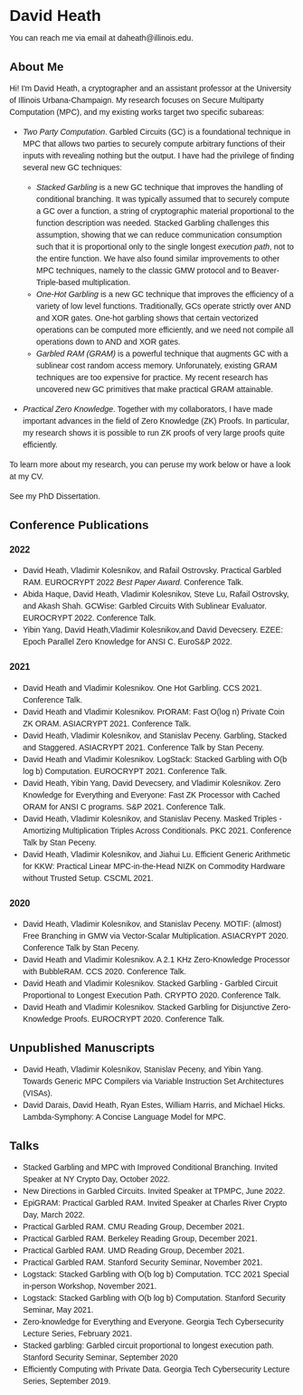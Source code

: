 <style>
body {
  font-family: helvetica;
  line-height: 1.5em;
}
a:link {
  text-decoration: none;
}

a:visited {
  text-decoration: none;
}

a:hover {
  text-decoration: underline;
}

a:active {
  text-decoration: underline;
}
</style>
# David Heath

You can reach me via email at <daheath@illinois.edu>.

## About Me

Hi!
I\'m David Heath, a cryptographer and an assistant professor at the University
of Illinois Urbana\-Champaign.
My research focuses on [Secure Multiparty Computation
(MPC)](https://en.wikipedia.org/wiki/Secure_multi-party_computation), and
my existing works target two specific subareas:

* *Two Party Computation*.
  [Garbled Circuits (GC)](https://en.wikipedia.org/wiki/Garbled_circuit) is a
  foundational technique in MPC that allows two parties to securely compute
  arbitrary functions of their inputs with revealing nothing but the output.
  I have had the privilege of finding several
  new GC techniques:

  + [*Stacked Garbling*](https://eprint.iacr.org/2020/973) is a new GC technique
    that improves the handling of conditional branching.
    It was typically assumed that to securely compute a GC over a function, a string of cryptographic material proportional to the function description was needed.
    Stacked Garbling challenges this assumption, showing that we can reduce
    communication consumption such that it is proportional only to the single
    longest *execution path*, not to the entire function.
    We have also found similar improvements to other MPC techniques, namely to the [classic GMW protocol](https://eprint.iacr.org/2020/1175) and to [Beaver-Triple-based multiplication](https://eprint.iacr.org/2021/604).
  + [*One-Hot Garbling*](https://dl.acm.org/doi/abs/10.1145/3460120.3484764) is a new GC technique that
    improves the efficiency of a variety of low level functions.
    Traditionally, GCs operate strictly over AND and XOR gates.
    One-hot garbling shows that certain vectorized operations can be computed
    more efficiently, and we need not compile all operations down to AND and
    XOR gates.
  + *Garbled RAM (GRAM)* is a [powerful technique](https://eprint.iacr.org/2012/601.pdf)
    that augments GC with a
    sublinear cost random access memory.
    Unforunately, existing GRAM techniques are too expensive for practice.
    My [recent research](https://eprint.iacr.org/2021/1519) has uncovered new GC primitives that make practical GRAM attainable.
* *Practical Zero Knowledge*. Together with my collaborators, I have made
  important advances in the field of [Zero Knowledge (ZK)](https://en.wikipedia.org/wiki/Zero-knowledge_proof) Proofs.  In
  particular, my research shows it is possible to run ZK proofs of very large proofs [quite efficiently](https://www.computer.org/csdl/proceedings-article/sp/2021/893400b538/1t0x9pFe8tq).


To learn more about my research, you can peruse my work below or have a look at [my CV](./cv/cv.pdf).

See my [PhD Dissertation](./dissertation.pdf).

## Conference Publications

### 2022

* David Heath, Vladimir Kolesnikov, and Rafail Ostrovsky. [Practical Garbled RAM](https://eprint.iacr.org/2021/1519). EUROCRYPT 2022 *Best Paper Award*.
[Conference Talk](https://www.youtube.com/watch?v=kgeHG-jIKCM&list=PLeeS-3Ml-rpo46w2onH4CGzlHZ8uwa1w5&index=1).
* Abida Haque, David Heath, Vladimir Kolesnikov, Steve Lu, Rafail Ostrovsky, and Akash Shah. [GCWise: Garbled Circuits With Sublinear Evaluator](https://eprint.iacr.org/2022/797). EUROCRYPT 2022.
[Conference Talk](https://www.youtube.com/watch?v=2aMeluc44Fc&list=PLeeS-3Ml-rpo46w2onH4CGzlHZ8uwa1w5&index=2).
* Yibin Yang, David Heath,Vladimir Kolesnikov,and David Devecsery. [EZEE: Epoch Parallel Zero Knowledge for ANSI C](https://eprint.iacr.org/2022/811). EuroS&P 2022.

### 2021

* David Heath and Vladimir Kolesnikov. [One Hot Garbling](https://eprint.iacr.org/2022/798). CCS 2021. [Conference Talk](https://iframe.videodelivery.net/eyJraWQiOiI3YjgzNTg3NDZlNWJmNDM0MjY5YzEwZTYwMDg0ZjViYiIsImFsZyI6IlJTMjU2In0.eyJzdWIiOiJkZjYyMzE3MTMzZjM0Nzk2NTg4Yjk0ZjRjZjg1OTFlNiIsImtpZCI6IjdiODM1ODc0NmU1YmY0MzQyNjljMTBlNjAwODRmNWJiIiwiZXhwIjoxNjU2MDE2ODIwfQ.dVmhuvSBa9_2Yf0raXuo3yVBs7n7U_wrVCiSvIlEUt2HUiGbTTktKdpnm6iXZM8GM2OQaBWn8xZvITAyjCK-HHYTDMeRjRcktdzn9NMsG_hmZOMnaQKzzOniYLPNzkRXBwii0GbBIJhpk4qWhskOjdEpRQlsP5gI64zCFY6LGoPFvTo_3Y6NDGtCq53gdSgS00owsjAp3ca3B84-K6dTCvEaZS2vWzQhN1ghmYgEd1vs_sLz9u6jW9wlY0GUA5UaNiMXvzbf_mFAKXX-r8-Qx5yOqzb4RHhGH9YKWY5NSgal4P657v8PEOvUPs0WXB3gNdscDGwS8tfoCQ94CIZN3A?poster=https%3A%2F%2Fvideodelivery.net%2FeyJraWQiOiI3YjgzNTg3NDZlNWJmNDM0MjY5YzEwZTYwMDg0ZjViYiIsImFsZyI6IlJTMjU2In0.eyJzdWIiOiJkZjYyMzE3MTMzZjM0Nzk2NTg4Yjk0ZjRjZjg1OTFlNiIsImtpZCI6IjdiODM1ODc0NmU1YmY0MzQyNjljMTBlNjAwODRmNWJiIiwiZXhwIjoxNjU2MDE2ODIwfQ.dVmhuvSBa9_2Yf0raXuo3yVBs7n7U_wrVCiSvIlEUt2HUiGbTTktKdpnm6iXZM8GM2OQaBWn8xZvITAyjCK-HHYTDMeRjRcktdzn9NMsG_hmZOMnaQKzzOniYLPNzkRXBwii0GbBIJhpk4qWhskOjdEpRQlsP5gI64zCFY6LGoPFvTo_3Y6NDGtCq53gdSgS00owsjAp3ca3B84-K6dTCvEaZS2vWzQhN1ghmYgEd1vs_sLz9u6jW9wlY0GUA5UaNiMXvzbf_mFAKXX-r8-Qx5yOqzb4RHhGH9YKWY5NSgal4P657v8PEOvUPs0WXB3gNdscDGwS8tfoCQ94CIZN3A%2Fthumbnails%2Fthumbnail.jpg%3Ftime%3D10.0s).
* David Heath and Vladimir Kolesnikov. [PrORAM: Fast O(log n) Private Coin ZK ORAM](https://eprint.iacr.org/2021/587).
ASIACRYPT 2021. [Conference Talk](https://www.youtube.com/watch?v=oJ_30plLyZo).
* David Heath, Vladimir Kolesnikov, and Stanislav Peceny. [Garbling, Stacked and Staggered](https://eprint.iacr.org/2021/1590). ASIACRYPT 2021. [Conference Talk by Stan Peceny](https://www.youtube.com/watch?v=QnVanTjaP8o).
* David Heath and Vladimir Kolesnikov. [LogStack: Stacked Garbling with O(b log b) Computation](https://eprint.iacr.org/2021/531).
  EUROCRYPT 2021.
  [Conference Talk](https://www.youtube.com/watch?v=fNrZhfNQ_fQ).
* David Heath, Yibin Yang, David Devecsery, and Vladimir Kolesnikov.
  [Zero Knowledge for Everything and Everyone: Fast ZK Processor with Cached ORAM for ANSI C programs](https://eprint.iacr.org/2022/810). S\&P 2021. [Conference Talk](https://www.youtube.com/watch?v=JS-xpz1BIL4).
* David Heath, Vladimir Kolesnikov, and Stanislav Peceny. [Masked Triples \- Amortizing Multiplication Triples Across Conditionals](https://eprint.iacr.org/2021/604). PKC 2021. [Conference Talk by Stan Peceny](https://www.youtube.com/watch?v=mZm2tMas-yc).
* David Heath, Vladimir Kolesnikov, and Jiahui Lu. [Efficient Generic Arithmetic for KKW: Practical Linear MPC\-in\-the\-Head NIZK on Commodity Hardware without Trusted Setup](https://eprint.iacr.org/2022/795). CSCML 2021.

### 2020
* David Heath, Vladimir Kolesnikov, and Stanislav Peceny. [MOTIF: (almost) Free Branching in GMW via Vector\-Scalar Multiplication](https://eprint.iacr.org/2020/1175).
  ASIACRYPT 2020. [Conference Talk by Stan Peceny](https://www.youtube.com/watch?v=nRIQclqfAAQ).
* David Heath and Vladimir Kolesnikov. [A 2.1 KHz Zero-Knowledge Processor with BubbleRAM](https://eprint.iacr.org/2022/809). CCS 2020. [Conference Talk](https://iframe.videodelivery.net/eyJraWQiOiI3YjgzNTg3NDZlNWJmNDM0MjY5YzEwZTYwMDg0ZjViYiIsImFsZyI6IlJTMjU2In0.eyJzdWIiOiIzNzQ0ZjMwZGI4NWE0Mzk3NTUwNTAzMGU1MzEwMTlhZSIsImtpZCI6IjdiODM1ODc0NmU1YmY0MzQyNjljMTBlNjAwODRmNWJiIiwiZXhwIjoxNjU2MDE4MzExfQ.rF5seqWsMq1tGNdY6o6xYzwqYkhumD4q0n3OFUfVJAZqjieycX7E15adVEZzJq3mtTdLQrM2x65xYmlXzJi5gsxAPemL9jyNb5o8FhX_pk2ijDWXN_57oQjKtk1HB5-gGfOr5ZcyS1LL-ptc1NPje7Df1V9ZHPXD_OqwrJlAnwUp36jR55mrojV6YrVoCsncHlI5hfjmqc7JLwk-eFjUT_GhENldxFjCOStsNe8VJ6_igvI5iC9L3RmhdDLEGrPviiDysjazvZbeb9U9NZemQHNBZvzldBIH5fekDoj9DhFscmuCvExIkP4Zg283tuaMdVi06L5IEQ-w29zhGOh2FA?poster=https%3A%2F%2Fvideodelivery.net%2FeyJraWQiOiI3YjgzNTg3NDZlNWJmNDM0MjY5YzEwZTYwMDg0ZjViYiIsImFsZyI6IlJTMjU2In0.eyJzdWIiOiIzNzQ0ZjMwZGI4NWE0Mzk3NTUwNTAzMGU1MzEwMTlhZSIsImtpZCI6IjdiODM1ODc0NmU1YmY0MzQyNjljMTBlNjAwODRmNWJiIiwiZXhwIjoxNjU2MDE4MzExfQ.rF5seqWsMq1tGNdY6o6xYzwqYkhumD4q0n3OFUfVJAZqjieycX7E15adVEZzJq3mtTdLQrM2x65xYmlXzJi5gsxAPemL9jyNb5o8FhX_pk2ijDWXN_57oQjKtk1HB5-gGfOr5ZcyS1LL-ptc1NPje7Df1V9ZHPXD_OqwrJlAnwUp36jR55mrojV6YrVoCsncHlI5hfjmqc7JLwk-eFjUT_GhENldxFjCOStsNe8VJ6_igvI5iC9L3RmhdDLEGrPviiDysjazvZbeb9U9NZemQHNBZvzldBIH5fekDoj9DhFscmuCvExIkP4Zg283tuaMdVi06L5IEQ-w29zhGOh2FA%2Fthumbnails%2Fthumbnail.jpg%3Ftime%3D10.0s).
* David Heath and Vladimir Kolesnikov. [Stacked Garbling - Garbled Circuit Proportional to Longest Execution Path](https://eprint.iacr.org/2020/973). CRYPTO 2020. [Conference Talk](https://www.youtube.com/watch?v=ii13QRHU2Ss).
* David Heath and Vladimir Kolesnikov. [Stacked Garbling for Disjunctive Zero-Knowledge Proofs](https://eprint.iacr.org/2020/136). EUROCRYPT 2020. [Conference Talk](https://www.youtube.com/watch?v=O_kWpyIzqY4).



## Unpublished Manuscripts

* David Heath, Vladimir Kolesnikov, Stanislav Peceny, and Yibin Yang. Towards Generic MPC Compilers via Variable Instruction Set Architectures (VISAs).
* David Darais, David Heath, Ryan Estes, William Harris, and Michael Hicks. Lambda\-Symphony: A Concise Language Model for MPC.

## Talks

* Stacked Garbling and MPC with Improved Conditional Branching. Invited Speaker at NY Crypto Day, October 2022.
* [New Directions in Garbled Circuits](https://www.youtube.com/watch?v=jOiTfpiLUkA). Invited Speaker at TPMPC, June 2022.
* EpiGRAM: Practical Garbled RAM. Invited Speaker at Charles River Crypto Day, March 2022.
* [Practical Garbled RAM](https://www.youtube.com/watch?v=Rg91tBQjkyk). CMU Reading Group, December 2021.
* Practical Garbled RAM. Berkeley Reading Group, December 2021.
* Practical Garbled RAM. UMD Reading Group, December 2021.
* Practical Garbled RAM. Stanford Security Seminar, November 2021.
* Logstack: Stacked Garbling with O(b log b) Computation. TCC 2021 Special in-person Workshop, November 2021.
* [Logstack: Stacked Garbling with O(b log b) Computation](https://crypto.stanford.edu/seclab/sem-20-21/heath.html). Stanford Security Seminar, May 2021.
* [Zero-knowledge for Everything and Everyone](https://scp.cc.gatech.edu/2021/02/05/zero-knowledge-for-everything-and-everyone/). Georgia Tech Cybersecurity Lecture Series, February 2021.
* Stacked garbling: Garbled circuit proportional to longest execution path. Stanford Security Seminar, September 2020
* [Efficiently Computing with Private Data](https://mediaspace.gatech.edu/media/David+Heath+-+Efficiently+Computing+with+Private+Data/1_8qvvz08r). Georgia Tech Cybersecurity Lecture Series, September 2019.
